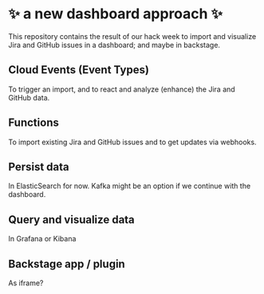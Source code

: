 # ✨ a new dashboard approach ✨

This repository contains the result of our hack week to import and visualize Jira and GitHub issues in a dashboard; and maybe in backstage.

## Cloud Events (Event Types)

To trigger an import, and to react and analyze (enhance) the Jira and GitHub data.

## Functions

To import existing Jira and GitHub issues and to get updates via webhooks.

## Persist data

In ElasticSearch for now. Kafka might be an option if we continue with the dashboard.

## Query and visualize data

In Grafana or Kibana

## Backstage app / plugin

As iframe?
